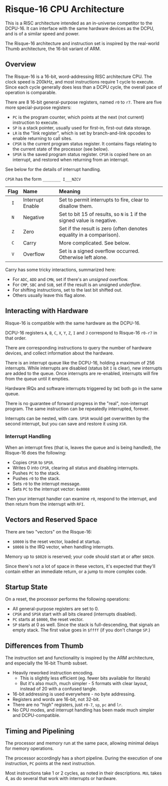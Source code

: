 # Risque-16 CPU Architecture

This is a RISC architecture intended as an in-universe competitor to the
DCPU-16. It can interface with the same hardware devices as the DCPU, and is of
a similar speed and power.

The Risque-16 architecture and instruction set is inspired by the real-world
Thumb architecture, the 16-bit variant of ARM.

## Overview

The Risque-16 is a 16-bit, word-addressing RISC architecture CPU. The clock
speed is 200kHz, and most instructions require 1 cycle to execute. Since each
cycle generally does less than a DCPU cycle, the overall pace of operation is
comparable.

There are 8 16-bit general-purpose registers, named `r0` to `r7`. There are
five more special-purpose registers:

- `PC` is the program counter, which points at the next (not current)
  instruction to execute.
- `SP` is a stack pointer, usually used for first-in, first-out data storage.
- `LR` is the "link register", which is set by branch-and-link opcodes to
  enable returning to call sites.
- `CPSR` is the current program status register. It contains flags relating to
  the current state of the processor (see below).
- `SPSR` is the saved program status register. `CPSR` is copied here on an
  interrupt, and restored when returning from an interrupt.

See below for the details of interrupt handling.

`CPSR` has the form `________ I___NZCV`

| Flag  | Name             | Meaning                                                                |
| :---: | :---             | :---                                                                   |
| `I`   | Interrupt Enable | Set to permit interrupts to fire, clear to disallow them.              |
| `N`   | Negative         | Set to bit 15 of results, so `N` is 1 if the signed value is negative. |
| `Z`   | Zero             | Set if the result is zero (often denotes equality in a comparison).    |
| `C`   | Carry            | More complicated. See below.                                           |
| `V`   | Overflow         | Set is a signed overflow occurred. Otherwise left alone.               |

Carry has some tricky interactions, summarized here:

- For `ADC`, `ADD` and `CMN`, set if there's an *unsigned* overflow.
- For `CMP`, `SBC` and `SUB`, set if the result is an unsigned *underflow*.
- For shifting instructions, set to the last bit shifted out.
- Others usually leave this flag alone.

## Interacting with Hardware

Risque-16 is compatible with the same hardware as the DCPU-16.

DCPU-16 registers `A`, `B`, `C`, `X`, `Y`, `Z`, `I` and `J` correspond to
Risque-16 `r0-r7` in that order.

There are corresponding instructions to query the number of hardware devices,
and collect information about the hardware.

There is an interrupt queue like the DCPU-16, holding a maximum of 256
interrupts. While interrupts are disabled (status bit `I` is clear), new
interrupts are added to the queue. Once interrupts are re-enabled, interrupts
will fire from the queue until it empties.

Hardware IRQs and software interrupts triggered by `SWI` both go in the same
queue.

There is no guarantee of forward progress in the "real", non-interrupt program.
The same instruction can be repeatedly interrupted, forever.

Interrupts can be nested, with care. `SPSR` would get overwritten by the second
interrupt, but you can save and restore it using `XSR`.

### Interrupt Handling

When an interrupt fires (that is, leaves the queue and is being handled), the
Risque-16 does the following:

- Copies `CPSR` to `SPSR`.
- Writes 0 into `CPSR`, clearing all status and disabling interrupts.
- Pushes `PC` to the stack.
- Pushes `r0` to the stack.
- Sets `r0` to the interrupt message.
- Sets `PC` to the interrupt vector: `0x0008`

Then your interrupt handler can examine `r0`, respond to the interrupt, and
then return from the interrupt with `RFI`.


## Vectors and Reserved Space

There are two "vectors" on the Risque-16:

- `$0000` is the reset vector, loaded at startup.
- `$0008` is the IRQ vector, when handling interrupts.

Memory up to `$0020` is reserved; your code should start at or after `$0020`.

Since there's not a lot of space in these vectors, it's expected that they'll
contain either an immediate return, or a jump to more complex code.

## Startup State

On a reset, the processor performs the following operations:

- All general-purpose registers are set to 0.
- `CPSR` and `SPSR` start with all bits cleared (interrupts disabled).
- `PC` starts at `$0000`, the reset vector.
- `SP` starts at 0 as well. Since the stack is full-descending, that signals an
  empty stack. The first value goes in `$ffff` (if you don't change `SP`.)



## Differences from Thumb

The instruction set and functionality is inspired by the ARM architecture, and
especially the 16-bit Thumb subset.

- Heavily reworked instruction encoding.
    - This is slightly less efficient (eg. fewer bits available for literals)
    - But it's also much, much simpler - 5 formats with clear layout, instead of
      20 with a confused tangle.
- 16-bit addressing is used everywhere - no byte addressing.
- Registers and words are 16-bit, not 32-bit.
- There are no "high" registers, just `r0-7`, `sp`, `pc` and `lr`.
- No CPU modes, and interrupt handling has been made much simpler and
  DCPU-compatible.


## Timing and Pipelining

The processor and memory run at the same pace, allowing minimal delays for
memory operations.

The processor accordingly has a short pipeline. During the execution of one
instruction, `PC` points at the next instruction.

Most instructions take 1 or 2 cycles, as noted in their descriptions. `MUL`
takes 4, as do several that work with interrupts or hardware.

